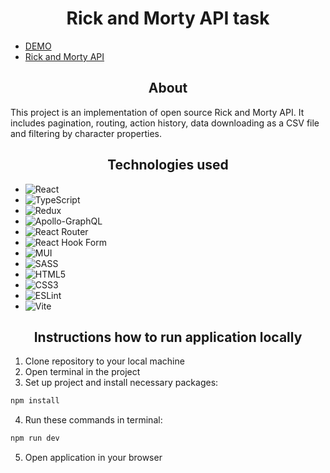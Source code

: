 <h1 align="center">Rick and Morty API task</h1>

- [DEMO](https://edgergard.github.io/Rick-and-morty-fe/)
- [Rick and Morty API](https://rickandmortyapi.com/)
 <h2 align="center">About</h2>

  This project is an implementation of open source Rick and Morty API.
  It includes pagination, routing, action history, data downloading as a CSV file 
  and filtering by character properties.

<h2 align="center">Technologies used</h2>

 - ![React](https://img.shields.io/badge/react-%2320232a.svg?style=for-the-badge&logo=react&logoColor=%2361DAFB)
 - ![TypeScript](https://img.shields.io/badge/typescript-%23007ACC.svg?style=for-the-badge&logo=typescript&logoColor=white)
 - ![Redux](https://img.shields.io/badge/redux-%23593d88.svg?style=for-the-badge&logo=redux&logoColor=white)
 - ![Apollo-GraphQL](https://img.shields.io/badge/-ApolloGraphQL-311C87?style=for-the-badge&logo=apollo-graphql)
 - ![React Router](https://img.shields.io/badge/React_Router-CA4245?style=for-the-badge&logo=react-router&logoColor=white)
 - ![React Hook Form](https://img.shields.io/badge/React%20Hook%20Form-%23EC5990.svg?style=for-the-badge&logo=reacthookform&logoColor=white)
 - ![MUI](https://img.shields.io/badge/MUI-%230081CB.svg?style=for-the-badge&logo=mui&logoColor=white)
 - ![SASS](https://img.shields.io/badge/SASS-hotpink.svg?style=for-the-badge&logo=SASS&logoColor=white)
 - ![HTML5](https://img.shields.io/badge/html5-%23E34F26.svg?style=for-the-badge&logo=html5&logoColor=white)
 - ![CSS3](https://img.shields.io/badge/css3-%231572B6.svg?style=for-the-badge&logo=css3&logoColor=white)
 - ![ESLint](https://img.shields.io/badge/ESLint-4B3263?style=for-the-badge&logo=eslint&logoColor=white)
 - ![Vite](https://img.shields.io/badge/vite-%23646CFF.svg?style=for-the-badge&logo=vite&logoColor=white)

<h2 align="center">Instructions how to run application locally</h2>

1. Clone repository to your local machine
2. Open terminal in the project
3. Set up project and install necessary packages:
```bash 
npm install
```
4. Run these commands in terminal:
```bash 
npm run dev
```
5. Open application in your browser
